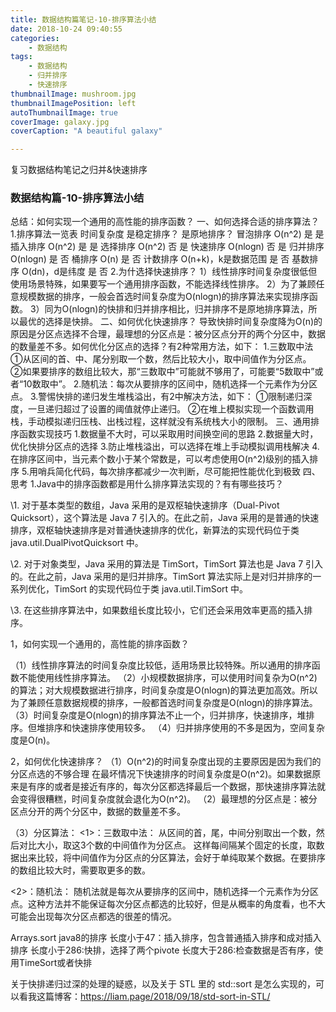 ```yaml
---
title: 数据结构篇笔记-10-排序算法小结
date: 2018-10-24 09:40:55
categories: 
	- 数据结构
tags: 
	- 数据结构
	- 归并排序
	- 快速排序
thumbnailImage: mushroom.jpg
thumbnailImagePosition: left
autoThumbnailImage: true
coverImage: galaxy.jpg
coverCaption: "A beautiful galaxy"

---
```


复习数据结构笔记之归并&快速排序
<!--more-->
<!--toc-->

### 数据结构篇-10-排序算法小结

总结：如何实现一个通用的高性能的排序函数？
一、如何选择合适的排序算法？
1.排序算法一览表
         时间复杂度 是稳定排序？ 是原地排序？
冒泡排序 O(n^2) 是 是
插入排序 O(n^2) 是 是
选择排序 O(n^2) 否 是
快速排序 O(nlogn) 否 是
归并排序 O(nlogn) 是 否
桶排序 O(n) 是 否
计数排序 O(n+k)，k是数据范围 是 否
基数排序 O(dn)，d是纬度 是 否
2.为什选择快速排序？
1）线性排序时间复杂度很低但使用场景特殊，如果要写一个通用排序函数，不能选择线性排序。
2）为了兼顾任意规模数据的排序，一般会首选时间复杂度为O(nlogn)的排序算法来实现排序函数。
3）同为O(nlogn)的快排和归并排序相比，归并排序不是原地排序算法，所以最优的选择是快排。
二、如何优化快速排序？
导致快排时间复杂度降为O(n)的原因是分区点选择不合理，最理想的分区点是：被分区点分开的两个分区中，数据的数量差不多。如何优化分区点的选择？有2种常用方法，如下：
1.三数取中法
①从区间的首、中、尾分别取一个数，然后比较大小，取中间值作为分区点。
②如果要排序的数组比较大，那“三数取中”可能就不够用了，可能要“5数取中”或者“10数取中”。
2.随机法：每次从要排序的区间中，随机选择一个元素作为分区点。
3.警惕快排的递归发生堆栈溢出，有2中解决方法，如下：
①限制递归深度，一旦递归超过了设置的阈值就停止递归。
②在堆上模拟实现一个函数调用栈，手动模拟递归压栈、出栈过程，这样就没有系统栈大小的限制。
三、通用排序函数实现技巧
1.数据量不大时，可以采取用时间换空间的思路
2.数据量大时，优化快排分区点的选择
3.防止堆栈溢出，可以选择在堆上手动模拟调用栈解决
4.在排序区间中，当元素个数小于某个常数是，可以考虑使用O(n^2)级别的插入排序
5.用哨兵简化代码，每次排序都减少一次判断，尽可能把性能优化到极致
四、思考
1.Java中的排序函数都是用什么排序算法实现的？有有哪些技巧？

\1. 对于基本类型的数组，Java 采用的是双枢轴快速排序（Dual-Pivot Quicksort），这个算法是 Java 7 引入的。在此之前，Java 采用的是普通的快速排序，双枢轴快速排序是对普通快速排序的优化，新算法的实现代码位于类 java.util.DualPivotQuicksort 中。

\2. 对于对象类型，Java 采用的算法是 TimSort，TimSort 算法也是 Java 7 引入的。在此之前，Java 采用的是归并排序。TimSort 算法实际上是对归并排序的一系列优化，TimSort 的实现代码位于类 java.util.TimSort 中。

\3. 在这些排序算法中，如果数组长度比较小，它们还会采用效率更高的插入排序。

1，如何实现一个通用的，高性能的排序函数？

（1）线性排序算法的时间复杂度比较低，适用场景比较特殊。所以通用的排序函数不能使用线性排序算法。
（2）小规模数据排序，可以使用时间复杂为O(n^2)的算法；对大规模数据进行排序，时间复杂度是O(nlogn)的算法更加高效。所以为了兼顾任意数据规模的排序，一般都首选时间复杂度是O(nlogn)的排序算法。
（3）时间复杂度是O(nlogn)的排序算法不止一个，归并排序，快速排序，堆排序。但堆排序和快速排序使用较多。
（4）归并排序使用的不多是因为，空间复杂度是O(n)。


2，如何优化快速排序？
（1）O(n^2)的时间复杂度出现的主要原因是因为我们的分区点选的不够合理
在最坏情况下快速排序的时间复杂度是O(n^2)。如果数据原来是有序的或者是接近有序的，每次分区都选择最后一个数据，那快速排序算法就会变得很糟糕，时间复杂度就会退化为O(n^2)。
（2）最理想的分区点是：被分区点分开的两个分区中，数据的数量差不多。

（3）分区算法：
<1>：三数取中法：
从区间的首，尾，中间分别取出一个数，然后对比大小，取这3个数的中间值作为分区点。
这样每间隔某个固定的长度，取数据出来比较，将中间值作为分区点的分区算法，会好于单纯取某个数据。在要排序的数组比较大时，需要取更多的数。

<2>：随机法：
随机法就是每次从要排序的区间中，随机选择一个元素作为分区点。这种方法并不能保证每次分区点都选的比较好，但是从概率的角度看，也不大可能会出现每次分区点都选的很差的情况。



Arrays.sort
java8的排序
长度小于47：插入排序，包含普通插入排序和成对插入排序
长度小于286:快排，选择了两个pivote
长度大于286:检查数据是否有序，使用TimeSort或者快排



关于快排递归过深的处理的疑惑，以及关于 STL 里的 std::sort 是怎么实现的，可以看我这篇博客：https://liam.page/2018/09/18/std-sort-in-STL/